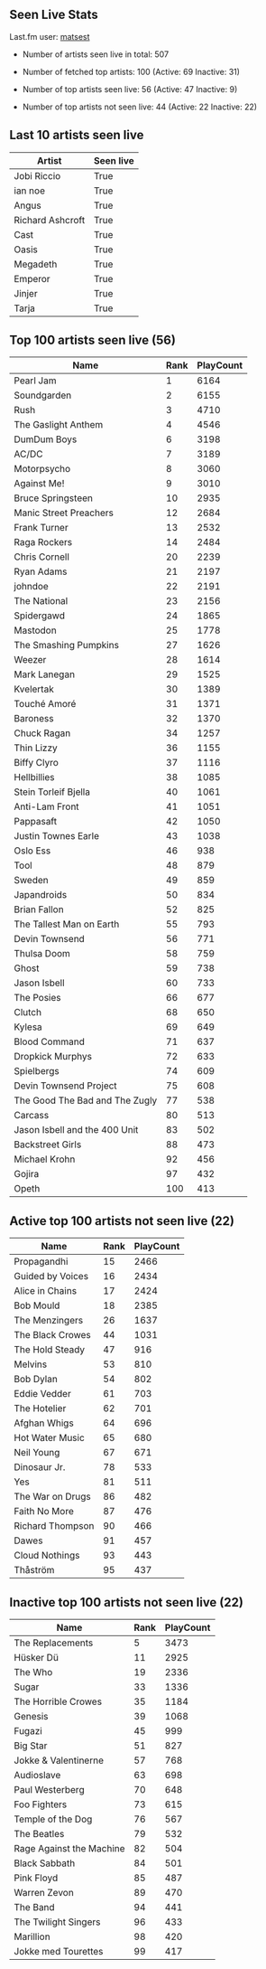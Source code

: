## Seen Live Stats

Last.fm user: [matsest](https://www.last.fm/user/matsest)

- Number of artists seen live in total: 507

- Number of fetched top artists: 100 (Active: 69 Inactive: 31)

- Number of top artists seen live: 56 (Active: 47 Inactive: 9)

- Number of top artists not seen live: 44 (Active: 22 Inactive: 22)

## Last 10 artists seen live

Artist           | Seen live
---------------- | ---------
Jobi Riccio      | True     
ian noe          | True     
Angus            | True     
Richard Ashcroft | True     
Cast             | True     
Oasis            | True     
Megadeth         | True     
Emperor          | True     
Jinjer           | True     
Tarja            | True     

## Top 100 artists seen live (56)

Name                           | Rank | PlayCount
------------------------------ | ---- | ---------
Pearl Jam                      | 1    | 6164     
Soundgarden                    | 2    | 6155     
Rush                           | 3    | 4710     
The Gaslight Anthem            | 4    | 4546     
DumDum Boys                    | 6    | 3198     
AC/DC                          | 7    | 3189     
Motorpsycho                    | 8    | 3060     
Against Me!                    | 9    | 3010     
Bruce Springsteen              | 10   | 2935     
Manic Street Preachers         | 12   | 2684     
Frank Turner                   | 13   | 2532     
Raga Rockers                   | 14   | 2484     
Chris Cornell                  | 20   | 2239     
Ryan Adams                     | 21   | 2197     
johndoe                        | 22   | 2191     
The National                   | 23   | 2156     
Spidergawd                     | 24   | 1865     
Mastodon                       | 25   | 1778     
The Smashing Pumpkins          | 27   | 1626     
Weezer                         | 28   | 1614     
Mark Lanegan                   | 29   | 1525     
Kvelertak                      | 30   | 1389     
Touché Amoré                   | 31   | 1371     
Baroness                       | 32   | 1370     
Chuck Ragan                    | 34   | 1257     
Thin Lizzy                     | 36   | 1155     
Biffy Clyro                    | 37   | 1116     
Hellbillies                    | 38   | 1085     
Stein Torleif Bjella           | 40   | 1061     
Anti-Lam Front                 | 41   | 1051     
Pappasaft                      | 42   | 1050     
Justin Townes Earle            | 43   | 1038     
Oslo Ess                       | 46   | 938      
Tool                           | 48   | 879      
Sweden                         | 49   | 859      
Japandroids                    | 50   | 834      
Brian Fallon                   | 52   | 825      
The Tallest Man on Earth       | 55   | 793      
Devin Townsend                 | 56   | 771      
Thulsa Doom                    | 58   | 759      
Ghost                          | 59   | 738      
Jason Isbell                   | 60   | 733      
The Posies                     | 66   | 677      
Clutch                         | 68   | 650      
Kylesa                         | 69   | 649      
Blood Command                  | 71   | 637      
Dropkick Murphys               | 72   | 633      
Spielbergs                     | 74   | 609      
Devin Townsend Project         | 75   | 608      
The Good The Bad and The Zugly | 77   | 538      
Carcass                        | 80   | 513      
Jason Isbell and the 400 Unit  | 83   | 502      
Backstreet Girls               | 88   | 473      
Michael Krohn                  | 92   | 456      
Gojira                         | 97   | 432      
Opeth                          | 100  | 413      

## Active top 100 artists not seen live (22)

Name             | Rank | PlayCount
---------------- | ---- | ---------
Propagandhi      | 15   | 2466     
Guided by Voices | 16   | 2434     
Alice in Chains  | 17   | 2424     
Bob Mould        | 18   | 2385     
The Menzingers   | 26   | 1637     
The Black Crowes | 44   | 1031     
The Hold Steady  | 47   | 916      
Melvins          | 53   | 810      
Bob Dylan        | 54   | 802      
Eddie Vedder     | 61   | 703      
The Hotelier     | 62   | 701      
Afghan Whigs     | 64   | 696      
Hot Water Music  | 65   | 680      
Neil Young       | 67   | 671      
Dinosaur Jr.     | 78   | 533      
Yes              | 81   | 511      
The War on Drugs | 86   | 482      
Faith No More    | 87   | 476      
Richard Thompson | 90   | 466      
Dawes            | 91   | 457      
Cloud Nothings   | 93   | 443      
Thåström         | 95   | 437      

## Inactive top 100 artists not seen live (22)

Name                     | Rank | PlayCount
------------------------ | ---- | ---------
The Replacements         | 5    | 3473     
Hüsker Dü                | 11   | 2925     
The Who                  | 19   | 2336     
Sugar                    | 33   | 1336     
The Horrible Crowes      | 35   | 1184     
Genesis                  | 39   | 1068     
Fugazi                   | 45   | 999      
Big Star                 | 51   | 827      
Jokke & Valentinerne     | 57   | 768      
Audioslave               | 63   | 698      
Paul Westerberg          | 70   | 648      
Foo Fighters             | 73   | 615      
Temple of the Dog        | 76   | 567      
The Beatles              | 79   | 532      
Rage Against the Machine | 82   | 504      
Black Sabbath            | 84   | 501      
Pink Floyd               | 85   | 487      
Warren Zevon             | 89   | 470      
The Band                 | 94   | 441      
The Twilight Singers     | 96   | 433      
Marillion                | 98   | 420      
Jokke med Tourettes      | 99   | 417      
